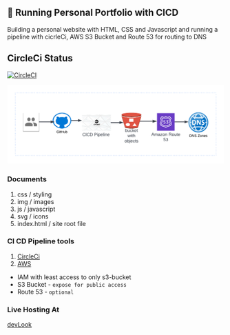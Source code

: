 ## :rocket: Running Personal Portfolio with CICD 
Building a personal website with  HTML, CSS and Javascript and running a pipeline with cicrleCi, AWS S3 Bucket and Route 53 for routing to DNS 

## CircleCi Status
[![CircleCI](https://dl.circleci.com/status-badge/img/gh/dev-luqman/Portfolio/tree/main.svg?style=svg)](https://dl.circleci.com/status-badge/redirect/gh/dev-luqman/Portfolio/tree/main)

![](./img/Porfolio-pipeline.png)

### Documents
1. css / styling
2. img / images 
3. js / javascript
4. svg / icons
5. index.html / site root file

### CI CD Pipeline tools 
1. [CircleCi](https://circleci.com/)
2. [AWS](https://aws.amazon.com/)
  - IAM with least access to only s3-bucket
  - S3 Bucket - ``` expose for public access ```
  - Route 53 - ``` optional ```


### Live Hosting At
[devLook](http://devlook.tech/)

